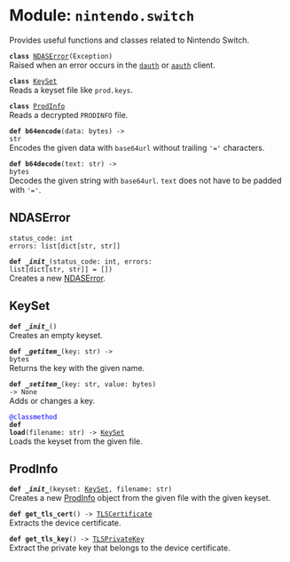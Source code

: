 
# Module: <code>nintendo.switch</code>

Provides useful functions and classes related to Nintendo Switch.

<code>**class** [NDASError](#ndaserror)(Exception)</code><br>
<span class="docs">Raised when an error occurs in the [`dauth`](../dauth) or [`aauth`](../aauth) client.</span>

<code>**class** [KeySet](#keyset)</code><br>
<span class="docs">Reads a keyset file like `prod.keys`.</span>

<code>**class** [ProdInfo](#prodinfo)</code><br>
<span class="docs">Reads a decrypted `PRODINFO` file.</span>

<code>**def b64encode**(data: bytes) -> str</code><br>
<span class="docs">Encodes the given data with `base64url` without trailing `'='` characters.

<code>**def b64decode**(text: str) -> bytes</code><br>
<span class="docs">Decodes the given string with `base64url`. `text` does not have to be padded with `'='`.

## NDASError
`status_code: int`<br>
`errors: list[dict[str, str]]`

<code>**def _\_init__**(status_code: int, errors: list[dict[str, str]] = [])</code><br>
<span class="docs">Creates a new [NDASError](#ndaserror).</span>

## KeySet
<code>**def _\_init__**()</code><br>
<span class="docs">Creates an empty keyset.</span>

<code>**def _\_getitem__**(key: str) -> bytes</code><br>
<span class="docs">Returns the key with the given name.</span>

<code>**def _\_setitem__**(key: str, value: bytes) -> None</code><br>
<span class="docs">Adds or changes a key.</span>

<code style="color: blue">@classmethod</code><br>
<code>**def load**(filename: str) -> [KeySet](#keyset)</code><br>
<span class="docs">Loads the keyset from the given file.</span>


## ProdInfo
<code>**def _\_init__**(keyset: [KeySet](#keyset), filename: str)</code><br>
<span class="docs">Creates a new [ProdInfo](#prodinfo) object from the given file with the given keyset.</span>

<code>**def get_tls_cert**() -> [TLSCertificate](https://anynet.readthedocs.io/en/latest/reference/tls#tlscertificate)</code><br>
<span class="docs">Extracts the device certificate.</span>

<code>**def get_tls_key**() -> [TLSPrivateKey](https://anynet.readthedocs.io/en/latest/reference/tls#tlsprivatekey)</code><br>
<span class="docs">Extract the private key that belongs to the device certificate.</span>
